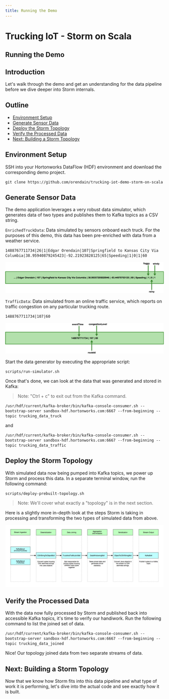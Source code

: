 ```yaml
---
title: Running the Demo
---
```


# Trucking IoT - Storm on Scala

## Running the Demo

## Introduction

Let's walk through the demo and get an understanding for the data pipeline before we dive deeper into Storm internals.


## Outline

-   [Environment Setup](#environment-setup)
-   [Generate Sensor Data](#generate-sensor-data)
-   [Deploy the Storm Topology](#deploy-the-storm-topology)
-   [Verify the Processed Data](#verify-the-processed-data)
-   [Next: Building a Storm Topology](#next:-building-a-storm-topology)


## Environment Setup

SSH into your Hortonworks DataFlow (HDF) environment and download the corresponding demo project.

```
git clone https://github.com/orendain/trucking-iot-demo-storm-on-scala
```


## Generate Sensor Data

The demo application leverages a very robust data simulator, which generates data of two types and publishes them to Kafka topics as a CSV string.

`EnrichedTruckData`: Data simulated by sensors onboard each truck.  For the purposes of this demo, this data has been pre-enriched with data from a weather service.

```
1488767711734|26|1|Edgar Orendain|107|Springfield to Kansas City Via Columbia|38.95940879245423|-92.21923828125|65|Speeding|1|0|1|60
```
![EnrichedTruckData fields](assets/enriched-truck-data_fields.png)

`TrafficData`: Data simulated from an online traffic service, which reports on traffic congestion on any particular trucking route.

```
1488767711734|107|60
```
![TrafficData fields](assets/traffic-data_fields.png)

Start the data generator by executing the appropriate script:
```
scripts/run-simulator.sh
```


Once that's done, we can look at the data that was generated and stored in Kafka:

> Note: "Ctrl + c" to exit out from the Kafka command.

```
/usr/hdf/current/kafka-broker/bin/kafka-console-consumer.sh --bootstrap-server sandbox-hdf.hortonworks.com:6667 --from-beginning --topic trucking_data_truck
```
and
```
/usr/hdf/current/kafka-broker/bin/kafka-console-consumer.sh --bootstrap-server sandbox-hdf.hortonworks.com:6667 --from-beginning --topic trucking_data_traffic
```

## Deploy the Storm Topology

With simulated data now being pumped into Kafka topics, we power up Storm and process this data.  In a separate terminal window, run the following command:

```
scripts/deploy-prebuilt-topology.sh
```

> Note: We'll cover what exactly a "topology" is in the next section.

Here is a slightly more in-depth look at the steps Storm is taking in processing and transforming the two types of simulated data from above.

![General Storm Process](assets/storm-flow-overview.jpg)


## Verify the Processed Data

With the data now fully processed by Storm and published back into accessible Kafka topics, it's time to verify our handiwork.  Run the following command to list the joined set of data.

```
/usr/hdf/current/kafka-broker/bin/kafka-console-consumer.sh --bootstrap-server sandbox-hdf.hortonworks.com:6667 --from-beginning --topic trucking_data_joined
```

Nice!  Our topology joined data from two separate streams of data.

## Next: Building a Storm Topology

Now that we know how Storm fits into this data pipeline and what type of work it is performing, let's dive into the actual code and see exactly how it is built.

